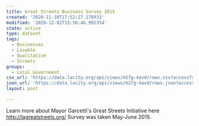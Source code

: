 ```yaml
---
title: Great Streets Business Survey 2015
created: '2020-11-10T17:52:27.178933'
modified: '2020-12-02T15:56:46.992354'
state: active
type: dataset
tags:
  - Businesses
  - Livable
  - Qualitative
  - Streets
groups:
  - Local Government
csv_url: 'https://data.lacity.org/api/views/m27g-4avd/rows.csv?accessType=DOWNLOAD'
json_url: 'https://data.lacity.org/api/views/m27g-4avd/rows.json?accessType=DOWNLOAD'
layout: post

---
```

Learn more about Mayor Garcetti's Great Streets Initiative here http://lagreatstreets.org/ 
Survey was taken May-June 2015.
